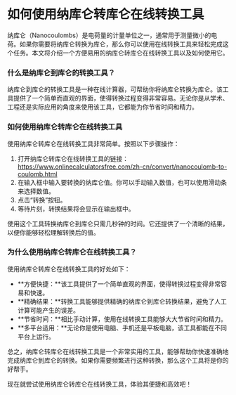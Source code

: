 如何使用纳库仑转库仑在线转换工具
================

纳库仑（Nanocoulombs）是电荷量的计量单位之一，通常用于测量微小的电荷。如果你需要将纳库仑转换为库仑，那么你可以使用在线转换工具来轻松完成这个任务。本文将介绍一个方便易用的纳库仑转库仑在线转换工具以及如何使用它。

### 什么是纳库仑到库仑的转换工具？

纳库仑到库仑的转换工具是一种在线计算器，可帮助你将纳库仑转换为库仑。该工具提供了一个简单而直观的界面，使得转换过程变得非常容易。无论你是从学术、工程还是实际应用的角度来使用该工具，它都能为你节省时间和精力。

### 如何使用纳库仑转库仑在线转换工具

使用纳库仑转库仑在线转换工具非常简单。按照以下步骤操作：

1. 打开纳库仑转库仑在线转换工具的链接：<https://www.onlinecalculatorsfree.com/zh-cn/convert/nanocoulomb-to-coulomb.html>
2. 在输入框中输入要转换的纳库仑值。你可以手动输入数值，也可以使用滑动条来选择数值。
3. 点击“转换”按钮。
4. 等待片刻，转换结果将会显示在输出框中。

使用这个工具转换纳库仑到库仑只需几秒钟的时间。它还提供了一个清晰的结果，以便你能够轻松理解转换后的值。

### 为什么使用纳库仑转库仑在线转换工具？

使用纳库仑转库仑在线转换工具的好处如下：

- **方便快捷：**该工具提供了一个简单直观的界面，使得转换过程变得非常容易和快速。
- **精确结果：**转换工具能够提供精确的纳库仑到库仑转换结果，避免了人工计算可能产生的误差。
- **节省时间：**相比手动计算，使用在线转换工具能够大大节省时间和精力。
- **多平台适用：**无论你是使用电脑、手机还是平板电脑，该工具都能在不同平台上运行。

总之，纳库仑转库仑在线转换工具是一个非常实用的工具，能够帮助你快速准确地完成纳库仑到库仑的转换。如果你需要频繁进行这种转换，那么这个工具将是你的好帮手。

现在就尝试使用纳库仑转库仑在线转换工具，体验其便捷和高效吧！